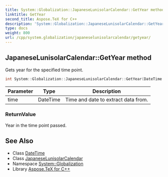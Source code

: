 ```yaml
---
title: System::Globalization::JapaneseLunisolarCalendar::GetYear method
linktitle: GetYear
second_title: Aspose.TeX for C++
description: 'System::Globalization::JapaneseLunisolarCalendar::GetYear method. Gets year for the specified time point in C++.'
type: docs
weight: 800
url: /cpp/system.globalization/japaneselunisolarcalendar/getyear/
---
```

## JapaneseLunisolarCalendar::GetYear method


Gets year for the specified time point.

```cpp
int System::Globalization::JapaneseLunisolarCalendar::GetYear(DateTime time) const override
```


| Parameter | Type | Description |
| --- | --- | --- |
| time | DateTime | Time and date to extract data from. |

### ReturnValue

Year in the time point passed.

## See Also

* Class [DateTime](../../../system/datetime/)
* Class [JapaneseLunisolarCalendar](../)
* Namespace [System::Globalization](../../)
* Library [Aspose.TeX for C++](../../../)
